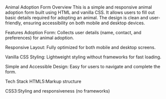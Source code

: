 Animal Adoption Form
Overview
This is a simple and responsive animal adoption form built using HTML and vanilla CSS. It allows users to fill out basic details required for adopting an animal. The design is clean and user-friendly, ensuring accessibility on both mobile and desktop devices.

Features
Adoption Form: Collects user details (name, contact, and preferences) for animal adoption.

Responsive Layout: Fully optimized for both mobile and desktop screens.

Vanilla CSS Styling: Lightweight styling without frameworks for fast loading.

Simple and Accessible Design: Easy for users to navigate and complete the form.

Tech Stack
HTML5:Markup structure

CSS3:Styling and responsiveness (no frameworks)



